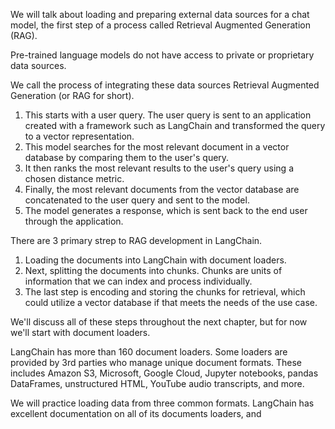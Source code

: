 
We will talk about loading and preparing external data sources for a chat model, the first step of a process called Retrieval Augmented Generation (RAG).

Pre-trained language models do not have access to private or proprietary data sources. 

We call the process of integrating these data sources Retrieval Augmented Generation (or RAG for short).

1. This starts with a user query. The user query is sent to an application created with a framework such as LangChain and transformed the query to a vector representation.
2. This model searches for the most relevant document in a vector database by comparing them to the user's query.
3. It then ranks the most relevant results to the user's query using a chosen distance metric.
4. Finally, the most relevant documents from the vector database are concatenated to the user query and sent to the model.
5. The model generates a response, which is sent back to the end user through the application.


There are 3 primary strep to RAG development in LangChain.
1. Loading the documents into LangChain with document loaders.
2. Next, splitting the documents into chunks. Chunks are units of information that we can index and process individually.
3. The last step is encoding and storing the chunks for retrieval, which could utilize a vector database if that meets the needs of the use case.

We'll discuss all of these steps throughout the next chapter, but for now we'll start with document loaders.

LangChain has more than 160 document loaders. Some loaders are provided by 3rd parties who manage unique document formats. These includes Amazon S3, Microsoft, Google Cloud, Jupyter notebooks, pandas DataFrames, unstructured HTML, YouTube audio transcripts, and more.

We will practice loading data from three common formats. LangChain has excellent documentation on all of its documents loaders, and 